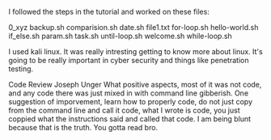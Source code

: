 I followed the steps in the tutorial and worked on these files:

0_xyz
backup.sh
comparision.sh
date.sh
file1.txt
for-loop.sh
hello-world.sh
if_else.sh
param.sh
task.sh
until-loop.sh
welcome.sh
while-loop.sh





I used kali linux. It was really intresting getting to know more about linux. It's going to be really important in cyber security and things like penetration testing.

Code Review Joseph Unger
What positive aspects, most of it was not code, and any code there was just mixed in with command line gibberish.
One suggestion of imporvement, learn how to properly code, do not just copy from the command line and call
it code, what I wrote is code, you just coppied what the instructions said and called that code. I am being 
blunt because that is the truth. You gotta read bro.
